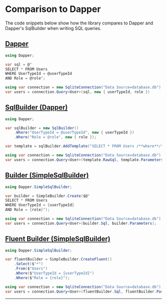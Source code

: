 # Comparison to Dapper

The code snippets below show how the library compares to Dapper and Dapper's SqlBuilder when writing SQL queries.

## [Dapper](#tab/dapper)

```csharp
using Dapper;

var sql = @"
SELECT * FROM Users
WHERE UserTypeId = @userTypeId
AND Role = @role";

using var connection = new SqliteConnection("Data Source=database.db");
var users = connection.Query<User>(sql, new { userTypeId, role })
```

## [SqlBuilder (Dapper)](#tab/dapper-sqlbuilder)

```csharp
using Dapper;

var sqlBuilder = new SqlBuilder()
    .Where("UserTypeId = @userTypeId", new { userTypeId })
    .Where("Role = @role", new { role });

var template = sqlBuilder.AddTemplate("SELECT * FROM Users /**where**/");

using var connection = new SqliteConnection("Data Source=database.db");
var users = connection.Query<User>(template.RawSql, template.Parameters);
```

## [Builder (SimpleSqlBuilder)](#tab/builder)

```csharp
using Dapper.SimpleSqlBuilder;

var builder = SimpleBuilder.Create($@"
SELECT * FROM Users
WHERE UserTypeId = {userTypeId}
AND Role = {role}");

using var connection = new SqliteConnection("Data Source=database.db");
var users = connection.Query<User>(builder.Sql, builder.Parameters);
```

## [Fluent Builder (SimpleSqlBuilder)](#tab/fluent-builder)

```csharp
using Dapper.SimpleSqlBuilder;

var fluentBuilder = SimpleBuilder.CreateFluent()
    .Select($"*")
    .From($"Users")
    .Where($"UserTypeId = {userTypeId}")
    .Where($"Role = {role}");

using var connection = new SqliteConnection("Data Source=database.db");
var users = connection.Query<User>(fluentBuilder.Sql, fluentBuilder.Parameters);
```

---
